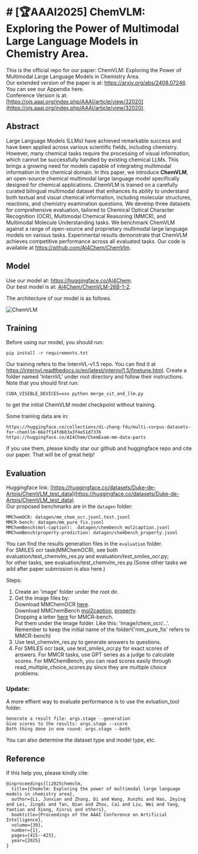# # [🏆AAAI2025] ChemVLM: Exploring the Power of Multimodal Large Language Models in Chemistry Area.    
This is the official repo for our paper: ChemVLM: Exploring the Power of Multimodal Large Language Models in Chemistry Area.  
Our extended version of the paper is at: https://arxiv.org/abs/2408.07246. You can see our Appendix here.  
Conference Version is at: [https://ojs.aaai.org/index.php/AAAI/article/view/32020](https://ojs.aaai.org/index.php/AAAI/article/view/32020).  

## Abstract

Large Language Models (LLMs) have achieved remarkable success and have been applied across various scientific fields, including chemistry. However, many chemical tasks require the processing of visual information, which cannot be successfully handled by existing chemical LLMs. This brings a growing need for models capable of integrating multimodal information in the chemical domain. In this paper, we introduce **ChemVLM**, an open-source chemical multimodal large language model specifically designed for chemical applications. ChemVLM is trained on a carefully curated bilingual multimodal dataset that enhances its ability to understand both textual and visual chemical information, including molecular structures, reactions, and chemistry examination questions. We develop three datasets for comprehensive evaluation, tailored to Chemical Optical Character Recognition (OCR), Multimodal Chemical Reasoning (MMCR), and Multimodal Molecule Understanding tasks. We benchmark ChemVLM against a range of open-source and proprietary multimodal large language models on various tasks. Experimental results demonstrate that ChemVLM achieves competitive performance across all evaluated tasks. Our code is available at https://github.com/AI4Chem/ChemVlm.

## Model

Use our model at: https://huggingface.co/AI4Chem.    
Our best model is at: [AI4Chem/ChemVLM-26B-1-2](https://huggingface.co/AI4Chem/ChemVLM-26B-1-2).  

The architecture of our model is as follows.

![ChemVLM](./imgs/ChemVLM.jpg)

## Training

Before using our model, you should run:  
```
pip install -r requirements.txt  
```


Our training refers to the InternVL-v1.5 repo. You can find it at https://internvl.readthedocs.io/en/latest/internvl1.5/finetune.html. Create a folder named 'InternVL' under root directory and follow their instructions. Note that you should first run:  
```
CUDA_VISEBLE_DEVICES=xxx python merge_vit_and_llm.py
```
to get the initial ChemVLM model checkpoint without training.  

Some training data are in:  
```
https://huggingface.co/collections/di-zhang-fdu/multi-corpus-datasets-for-chemllm-66e7f14fd683a3f4e51d737b
https://huggingface.co/AI4Chem/ChemExam-mm-data-parts  
```
If you use them, please kindly star our github and huggingface repo and cite our paper. That will be of great help!  

## Evaluation  
Huggingface link: [https://huggingface.co/datasets/Duke-de-Artois/ChemVLM_test_data](https://huggingface.co/datasets/Duke-de-Artois/ChemVLM_test_data)  
Our proposed benchmarks are in the ```datagen``` folder:  
```
MMChemOCR: datagen/mm_chem_ocr.jsonl.test.jsonl
MMCR-bench: datagen/mm_pure_fix.jsonl
MMChemBench(mol-caption):  datagen/chembench_mol2caption.jsonl
MMChemBench(property-prediction: datagen/chembench_property.jsonl 
```
You can find the results generation files in the ```evaluation``` folder.  
For SMILES ocr task(MMChemOCR), see both evaluation/test_chemvlm_res.py and evaluation/test_smiles_ocr.py;    
for other tasks, see evaluation/test_chemvlm_res.py.(Some other tasks we add after paper submission is also here.)

Steps:  
1. Create an 'image' folder under the root dir. 
2. Get the image files by:  
Download MMChemOCR <a href='https://drive.google.com/file/d/12KT8rEp16tC43KTbnX9cmX_O4cSmSzYQ/view?usp=sharing'>here</a>.  
Download MMChemBench <a href='https://drive.google.com/file/d/1Kw-T5ltPL7ewEYlf7XhI-Zuwah-sqvil/view?usp=sharing'>mol2caption</a>, <a href='https://drive.google.com/file/d/1yQl26RMQON3ArvxUN1euKIrl1FH8PqH3/view?usp=sharing'>property</a>.  
Dropping a letter <a href='mailto:ljx201806@gmail.com'>here</a> for MMCR-bench.   
Put them under the image folder. Like this: 'image/chem_ocr/...'. Remember to keep the initial name of the folder!('mm_pure_fix' refers to MMCR-bench)   
4. Use test_chemvlm_res.py to generate answers to questions.  
5. For SMILES ocr task, use test_smiles_ocr.py for exact scores of answers. For MMCR tasks, use GPT series as a judge to calculate scores. For MMChemBench, you can read scores easily through read_multiple_choice_scores.py since they are multiple choice problems.

### Update:  
A more effient way to evaluate performance is to use the evluation_tool folder.  
```
Generate a result file: args.stage --generation  
Give scores to the results: args.stage --score  
Both thing done in one round: args.stage --both  
```
You can also determine the dataset type and model type, etc.

## Reference  
If this help you, please kindly cite:

```
@inproceedings{li2025chemvlm,
  title={Chemvlm: Exploring the power of multimodal large language models in chemistry area},
  author={Li, Junxian and Zhang, Di and Wang, Xunzhi and Hao, Zeying and Lei, Jingdi and Tan, Qian and Zhou, Cai and Liu, Wei and Yang, Yaotian and Xiong, Xinrui and others},
  booktitle={Proceedings of the AAAI Conference on Artificial Intelligence},
  volume={39},
  number={1},
  pages={415--423},
  year={2025}
}
```
